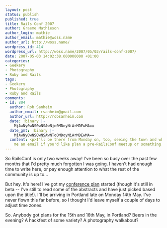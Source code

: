 ```yaml
---
layout: post
status: publish
published: true
title: Rails Conf 2007
author: Graeme Mathieson
author_login: mathie
author_email: mathie@woss.name
author_url: http://woss.name/
wordpress_id: 414
wordpress_url: http://woss.name/2007/05/03/rails-conf-2007/
date: 2007-05-03 14:02:38.000000000 +01:00
categories:
- Geekery
- Photography
- Ruby and Rails
tags:
- Geekery
- Photography
- Ruby and Rails
comments:
- id: 804
  author: Rob Sanheim
  author_email: rsanheim@gmail.com
  author_url: http://robsanheim.com
  date: !binary |-
    MjAwNy0wNS0wNSAwNjo0MDoyNiArMDEwMA==
  date_gmt: !binary |-
    MjAwNy0wNS0wNSAwNTo0MDoyNiArMDEwMA==
  content: <p>I'll be there from Monday on, too, seeing the town and what not.  Send
    me an email if you'd like plan a pre-RailsConf meetup or something.<&#47;p>
---
```

So RailsConf is only two weeks away!  I've been so busy over the past few months that I'd pretty much forgotten I was going.  I haven't had enough time to write here, or pay enough attention to what the rest of the community is up to...

But hey.  It's here!  I've got my [conference plan](http:&#47;&#47;myconfplan.com&#47;conferences&#47;RailsConf2007&#47;users&#47;mathie) started (though it's still in beta -- I've still to read some of the abstracts and have just picked based upon the title!).  I'll be arriving in Portland late on Monday 14th May.  I've never flown this far before, so I thought I'd leave myself a couple of days to adjust time zones.

So.  Anybody got plans for the 15th and 16th May, in Portland?  Beers in the evening?  A hackfest of some variety?  A photography walkabout?
